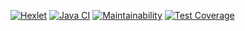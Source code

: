 [![Hexlet](https://github.com/alexhmbg/java-project-99/actions/workflows/hexlet-check.yml/badge.svg)](https://github.com/alexhmbg/java-project-99/blob/main/.github/workflows/hexlet-check.yml)
[![Java CI](https://github.com/alexhmbg/java-project-99/actions/workflows/main.yml/badge.svg)](https://github.com/alexhmbg/java-project-99/actions/workflows/main.yml)
[![Maintainability](https://api.codeclimate.com/v1/badges/f50c5d36a3c54a4ba415/maintainability)](https://codeclimate.com/github/alexhmbg/java-project-99/maintainability)
[![Test Coverage](https://api.codeclimate.com/v1/badges/f50c5d36a3c54a4ba415/test_coverage)](https://codeclimate.com/github/alexhmbg/java-project-99/test_coverage)